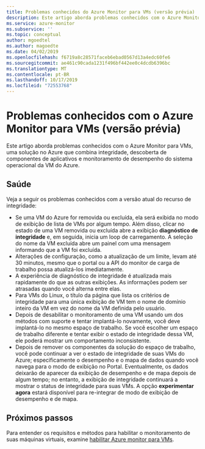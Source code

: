 ```yaml
---
title: Problemas conhecidos do Azure Monitor para VMs (versão prévia) | Microsoft Docs
description: Este artigo aborda problemas conhecidos com o Azure Monitor para VMs, uma solução no Azure que combina integridade, descoberta de dependência de aplicativos e monitoramento de desempenho do sistema operacional da VM do Azure.
ms.service: azure-monitor
ms.subservice: ''
ms.topic: conceptual
author: mgoedtel
ms.author: magoedte
ms.date: 04/02/2019
ms.openlocfilehash: f6719a8c28571faceb6ebad0567d13a4edc60fe6
ms.sourcegitcommit: ae461c90cada1231f496bf442ee0c4dcdb6396bc
ms.translationtype: MT
ms.contentlocale: pt-BR
ms.lasthandoff: 10/17/2019
ms.locfileid: "72553768"
---
```

# <a name="known-issues-with-azure-monitor-for-vms-preview"></a>Problemas conhecidos com o Azure Monitor para VMs (versão prévia)

Este artigo aborda problemas conhecidos com o Azure Monitor para VMs, uma solução no Azure que combina integridade, descoberta de componentes de aplicativos e monitoramento de desempenho do sistema operacional da VM do Azure. 

## <a name="health"></a>Saúde 
Veja a seguir os problemas conhecidos com a versão atual do recurso de integridade:

- Se uma VM do Azure for removida ou excluída, ela será exibida no modo de exibição de lista de VMs por algum tempo. Além disso, clicar no estado de uma VM removida ou excluída abre a exibição **diagnóstico de integridade** e, em seguida, inicia um loop de carregamento. A seleção do nome da VM excluída abre um painel com uma mensagem informando que a VM foi excluída.
- Alterações de configuração, como a atualização de um limite, levam até 30 minutos, mesmo que o portal ou a API do monitor de carga de trabalho possa atualizá-los imediatamente. 
- A experiência de diagnóstico de integridade é atualizada mais rapidamente do que as outras exibições. As informações podem ser atrasadas quando você alterna entre elas. 
- Para VMs do Linux, o título da página que lista os critérios de integridade para uma única exibição de VM tem o nome de domínio inteiro da VM em vez do nome da VM definida pelo usuário. 
- Depois de desabilitar o monitoramento de uma VM usando um dos métodos com suporte e tentar implantá-lo novamente, você deve implantá-lo no mesmo espaço de trabalho. Se você escolher um espaço de trabalho diferente e tentar exibir o estado de integridade dessa VM, ele poderá mostrar um comportamento inconsistente.
- Depois de remover os componentes da solução do espaço de trabalho, você pode continuar a ver o estado de integridade de suas VMs do Azure; especificamente o desempenho e o mapa de dados quando você navega para o modo de exibição no Portal. Eventualmente, os dados deixarão de aparecer da exibição de desempenho e de mapa depois de algum tempo; no entanto, a exibição de integridade continuará a mostrar o status de integridade para suas VMs. A opção **experimentar agora** estará disponível para re-integrar de modo de exibição de desempenho e de mapa.

## <a name="next-steps"></a>Próximos passos
Para entender os requisitos e métodos para habilitar o monitoramento de suas máquinas virtuais, examine [habilitar Azure monitor para VMs](vminsights-enable-overview.md).
